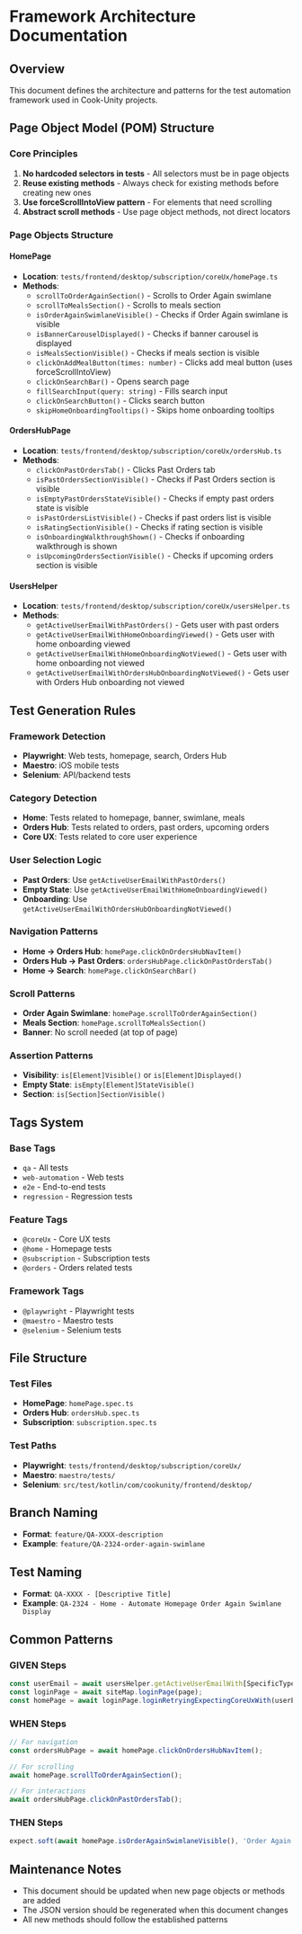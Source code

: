 # Framework Architecture Documentation

## Overview
This document defines the architecture and patterns for the test automation framework used in Cook-Unity projects.

## Page Object Model (POM) Structure

### Core Principles
1. **No hardcoded selectors in tests** - All selectors must be in page objects
2. **Reuse existing methods** - Always check for existing methods before creating new ones
3. **Use forceScrollIntoView pattern** - For elements that need scrolling
4. **Abstract scroll methods** - Use page object methods, not direct locators

### Page Objects Structure

#### HomePage
- **Location**: `tests/frontend/desktop/subscription/coreUx/homePage.ts`
- **Methods**:
  - `scrollToOrderAgainSection()` - Scrolls to Order Again swimlane
  - `scrollToMealsSection()` - Scrolls to meals section
  - `isOrderAgainSwimlaneVisible()` - Checks if Order Again swimlane is visible
  - `isBannerCarouselDisplayed()` - Checks if banner carousel is displayed
  - `isMealsSectionVisible()` - Checks if meals section is visible
  - `clickOnAddMealButton(times: number)` - Clicks add meal button (uses forceScrollIntoView)
  - `clickOnSearchBar()` - Opens search page
  - `fillSearchInput(query: string)` - Fills search input
  - `clickOnSearchButton()` - Clicks search button
  - `skipHomeOnboardingTooltips()` - Skips home onboarding tooltips

#### OrdersHubPage
- **Location**: `tests/frontend/desktop/subscription/coreUx/ordersHub.ts`
- **Methods**:
  - `clickOnPastOrdersTab()` - Clicks Past Orders tab
  - `isPastOrdersSectionVisible()` - Checks if Past Orders section is visible
  - `isEmptyPastOrdersStateVisible()` - Checks if empty past orders state is visible
  - `isPastOrdersListVisible()` - Checks if past orders list is visible
  - `isRatingSectionVisible()` - Checks if rating section is visible
  - `isOnboardingWalkthroughShown()` - Checks if onboarding walkthrough is shown
  - `isUpcomingOrdersSectionVisible()` - Checks if upcoming orders section is visible

#### UsersHelper
- **Location**: `tests/frontend/desktop/subscription/coreUx/usersHelper.ts`
- **Methods**:
  - `getActiveUserEmailWithPastOrders()` - Gets user with past orders
  - `getActiveUserEmailWithHomeOnboardingViewed()` - Gets user with home onboarding viewed
  - `getActiveUserEmailWithHomeOnboardingNotViewed()` - Gets user with home onboarding not viewed
  - `getActiveUserEmailWithOrdersHubOnboardingNotViewed()` - Gets user with Orders Hub onboarding not viewed

## Test Generation Rules

### Framework Detection
- **Playwright**: Web tests, homepage, search, Orders Hub
- **Maestro**: iOS mobile tests
- **Selenium**: API/backend tests

### Category Detection
- **Home**: Tests related to homepage, banner, swimlane, meals
- **Orders Hub**: Tests related to orders, past orders, upcoming orders
- **Core UX**: Tests related to core user experience

### User Selection Logic
- **Past Orders**: Use `getActiveUserEmailWithPastOrders()`
- **Empty State**: Use `getActiveUserEmailWithHomeOnboardingViewed()`
- **Onboarding**: Use `getActiveUserEmailWithOrdersHubOnboardingNotViewed()`

### Navigation Patterns
- **Home → Orders Hub**: `homePage.clickOnOrdersHubNavItem()`
- **Orders Hub → Past Orders**: `ordersHubPage.clickOnPastOrdersTab()`
- **Home → Search**: `homePage.clickOnSearchBar()`

### Scroll Patterns
- **Order Again Swimlane**: `homePage.scrollToOrderAgainSection()`
- **Meals Section**: `homePage.scrollToMealsSection()`
- **Banner**: No scroll needed (at top of page)

### Assertion Patterns
- **Visibility**: `is[Element]Visible()` or `is[Element]Displayed()`
- **Empty State**: `isEmpty[Element]StateVisible()`
- **Section**: `is[Section]SectionVisible()`

## Tags System

### Base Tags
- `qa` - All tests
- `web-automation` - Web tests
- `e2e` - End-to-end tests
- `regression` - Regression tests

### Feature Tags
- `@coreUx` - Core UX tests
- `@home` - Homepage tests
- `@subscription` - Subscription tests
- `@orders` - Orders related tests

### Framework Tags
- `@playwright` - Playwright tests
- `@maestro` - Maestro tests
- `@selenium` - Selenium tests

## File Structure

### Test Files
- **HomePage**: `homePage.spec.ts`
- **Orders Hub**: `ordersHub.spec.ts`
- **Subscription**: `subscription.spec.ts`

### Test Paths
- **Playwright**: `tests/frontend/desktop/subscription/coreUx/`
- **Maestro**: `maestro/tests/`
- **Selenium**: `src/test/kotlin/com/cookunity/frontend/desktop/`

## Branch Naming
- **Format**: `feature/QA-XXXX-description`
- **Example**: `feature/QA-2324-order-again-swimlane`

## Test Naming
- **Format**: `QA-XXXX - [Descriptive Title]`
- **Example**: `QA-2324 - Home - Automate Homepage Order Again Swimlane Display`

## Common Patterns

### GIVEN Steps
```typescript
const userEmail = await usersHelper.getActiveUserEmailWith[SpecificType]();
const loginPage = await siteMap.loginPage(page);
const homePage = await loginPage.loginRetryingExpectingCoreUxWith(userEmail, process.env.VALID_LOGIN_PASSWORD);
```

### WHEN Steps
```typescript
// For navigation
const ordersHubPage = await homePage.clickOnOrdersHubNavItem();

// For scrolling
await homePage.scrollToOrderAgainSection();

// For interactions
await ordersHubPage.clickOnPastOrdersTab();
```

### THEN Steps
```typescript
expect.soft(await homePage.isOrderAgainSwimlaneVisible(), 'Order Again swimlane is visible').toBeTruthy();
```

## Maintenance Notes
- This document should be updated when new page objects or methods are added
- The JSON version should be regenerated when this document changes
- All new methods should follow the established patterns
